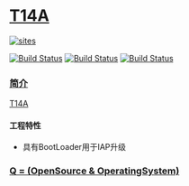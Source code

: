 ﻿# [T14A](https://github.com/OS-Q/T14A)

[![sites](http://182.61.61.133/link/resources/OSQ.png)](http://www.OS-Q.com)

[![Build Status](https://github.com/SoCXin/T14A/workflows/SDCC_default/badge.svg)](https://github.com/SoCXin/T14A/actions)
[![Build Status](https://github.com/SoCXin/T14A/workflows/SDCC_4.0.0/badge.svg)](https://github.com/SoCXin/T14A/actions)
[![Build Status](https://github.com/SoCXin/T14A/workflows/SDCC_4.1.0/badge.svg)](https://github.com/SoCXin/T14A/actions)

### [简介](https://github.com/OS-Q/T14A/wiki)

[T14A](https://github.com/OS-Q/T14A)

#### 工程特性

* 具有BootLoader用于IAP升级


### [Q = (OpenSource & OperatingSystem) ](http://www.OS-Q.com)
